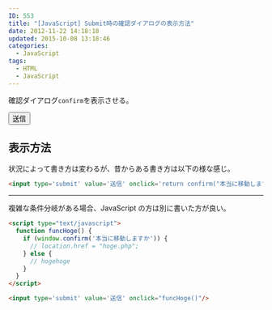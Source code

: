 ```yaml
---
ID: 553
title: "[JavaScript] Submit時の確認ダイアログの表示方法"
date: 2012-11-22 14:18:18
updated: 2015-10-08 13:18:46
categories:
  - JavaScript
tags:
  - HTML
  - JavaScript
---
```


確認ダイアログ<code>confirm</code>を表示させる。

<div class="sandbox"><input type='button' value='送信' onclick='return confirm("本当に移動しますか");' class="btn btn-info"/></div>
<!--more-->
<h2>表示方法</h2>
状況によって書き方は変わるが、昔からある書き方は以下の様な感じ。

```html
<input type='submit' value='送信' onclick='return confirm("本当に移動しますか");'/>
```

<hr>

複雑な条件分岐がある場合、JavaScript の方は別に書いた方が良い。

```html
<script type="text/javascript">
  function funcHoge() {
    if (window.confirm('本当に移動しますか')) {
      // location.href = "hoge.php";
    } else {
      // hogehoge
    }
  }
</script>

<input type='submit' value='送信' onclick="funcHoge()"/>
```

